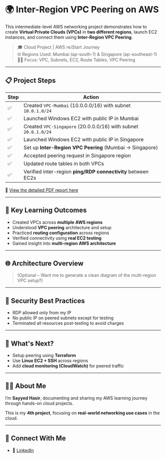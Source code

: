 # 🌍 Inter-Region VPC Peering on AWS

This intermediate-level AWS networking project demonstrates how to create **Virtual Private Clouds (VPCs)** in **two different regions**, launch EC2 instances, and connect them using **Inter-Region VPC Peering**.

> 🎓 Cloud Project | AWS re/Start Journey  
> 🌐 Regions Used: Mumbai (ap-south-1) & Singapore (ap-southeast-1)  
> 🧑‍💻 Focus: VPC, Subnets, EC2, Route Tables, VPC Peering

---

## 📋 Project Steps

| Step | Action |
|------|--------|
| ✅ | Created `VPC-Mumbai` (10.0.0.0/16) with subnet `10.0.1.0/24` |
| ✅ | Launched Windows EC2 with public IP in Mumbai |
| ✅ | Created `VPC-Singapore` (20.0.0.0/16) with subnet `20.0.1.0/24` |
| ✅ | Launched Windows EC2 with public IP in Singapore |
| ✅ | Set up **Inter-Region VPC Peering** (Mumbai → Singapore) |
| ✅ | Accepted peering request in Singapore region |
| ✅ | Updated route tables in both VPCs |
| ✅ | Verified inter-region **ping/RDP connectivity** between EC2s |

📄 [View the detailed PDF report here](Inter-Region-VPC-Peering-AWS.pdf)

---

## 🧠 Key Learning Outcomes

- Created VPCs across **multiple AWS regions**
- Understood **VPC peering** architecture and setup
- Practiced **routing configuration** across regions
- Verified connectivity using **real EC2 testing**
- Gained insight into **multi-region AWS architecture**

---

## 🌐 Architecture Overview

> (Optional – Want me to generate a clean diagram of the multi-region VPC setup?)

---

## 🔐 Security Best Practices

- RDP allowed only from my IP
- No public IP on peered subnets except for testing
- Terminated all resources post-testing to avoid charges

---

## 🔄 What's Next?

- Setup peering using **Terraform**
- Use **Linux EC2 + SSH** across regions
- Add **cloud monitoring (CloudWatch)** for peered traffic

---

## 🙋‍♂️ About Me

I’m **Sayyed Hasir**, documenting and sharing my AWS learning journey through hands-on cloud projects.

This is my **4th project**, focusing on **real-world networking use cases** in the cloud.

---

## 🔗 Connect With Me

- 💼 [LinkedIn](https://www.linkedin.com/in/hasir-sayyed-b16520245?utm_source=share&utm_campaign=share_via&utm_content=profile&utm_medium=android_app) 

